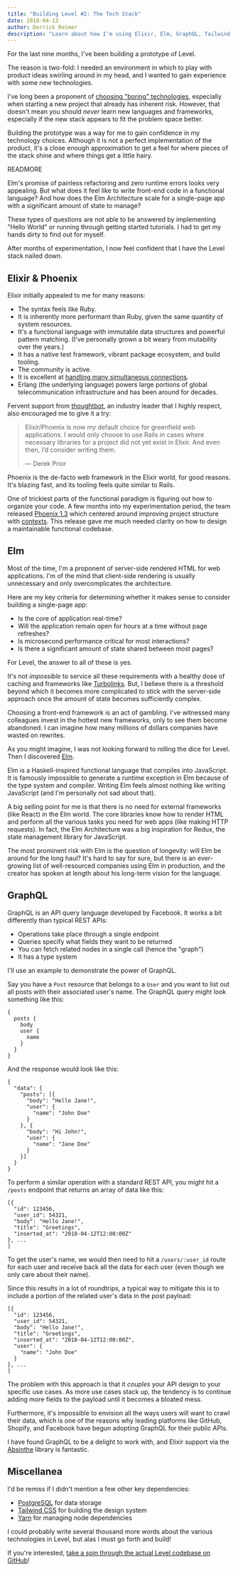 ```yaml
---
title: "Building Level #2: The Tech Stack"
date: 2018-04-13
author: Derrick Reimer
description: "Learn about how I'm using Elixir, Elm, GraphQL, Tailwind CSS, and more in Level."
---
```


For the last nine months, I've been building a prototype of Level.

The reason is two-fold: I needed an environment in which to play with product ideas swirling around in my head, and I wanted to gain experience with some new technologies.

I've long been a proponent of [choosing "boring" technologies](/posts/choosing-the-perfect-tech-stack/), especially when starting a new project that already has inherent risk. However, that doesn't mean you should _never_ learn new languages and frameworks, especially if the new stack appears to fit the problem space better.

Building the prototype was a way for me to gain confidence in my technology choices. Although it is not a perfect implementation of the product, it's a close enough approximation to get a feel for where pieces of the stack shine and where things get a little hairy.

READMORE

Elm's promise of painless refactoring and zero runtime errors looks very appealing. But what does it feel like to write front-end code in a functional language? And how does the Elm Architecture scale for a single-page app with a significant amount of state to manage?

These types of questions are not able to be answered by implementing "Hello World" or running through getting started tutorials. I had to get my hands dirty to find out for myself.

After months of experimentation, I now feel confident that I have the Level stack nailed down.

## Elixir & Phoenix

Elixir initially appealed to me for many reasons:

- The syntax feels like Ruby.
- It is inherently more performant than Ruby, given the same quantity of system resources.
- It's a functional language with immutable data structures and powerful pattern matching. (I've personally grown a bit weary from mutability over the years.)
- It has a native test framework, vibrant package ecosystem, and build tooling.
- The community is active.
- It is excellent at [handling many simultaneous connections](http://phoenixframework.org/blog/the-road-to-2-million-websocket-connections).
- Erlang (the underlying language) powers large portions of global telecommunication infrastructure and has been around for decades.

Fervent support from [thoughtbot](https://thoughtbot.com/services/elixir-phoenix), an industry leader that I highly respect, also encouraged me to give it a try:

> Elixir/Phoenix is now my default choice for greenfield web applications. I would only choose to use Rails in cases where necessary libraries for a project did not yet exist in Elixir. And even then, I’d consider writing them.
>
> &mdash; Derek Prior

Phoenix is the de-facto web framework in the Elixir world, for good reasons. It's blazing fast, and its tooling feels quite similar to Rails.

One of trickiest parts of the functional paradigm is figuring out how to organize your code. A few months into my experimentation period, the team released [Phoenix 1.3](http://phoenixframework.org/blog/phoenix-1-3-0-released) which centered around improving project structure with [contexts](https://hexdocs.pm/phoenix/contexts.html). This release gave me much needed clarity on how to design a maintainable functional codebase.

## Elm

Most of the time, I'm a proponent of server-side rendered HTML for web applications. I'm of the mind that client-side rendering is usually unnecessary and only overcomplicates the architecture.

Here are my key criteria for determining whether it makes sense to consider building a single-page app:

- Is the core of application real-time?
- Will the application remain open for hours at a time without page refreshes?
- Is microsecond performance critical for most interactions?
- Is there a significant amount of state shared between most pages?

For Level, the answer to all of these is yes.

It's not _impossible_ to service all these requirements with a healthy dose of caching and frameworks like [Turbolinks](https://github.com/turbolinks/turbolinks). But, I believe there is a threshold beyond which it becomes more complicated to stick with the server-side approach once the amount of state becomes sufficiently complex.

Choosing a front-end framework is an act of gambling. I've witnessed many colleagues invest in the hottest new frameworks, only to see them become abandoned. I can imagine how many millions of dollars companies have wasted on rewrites.

As you might imagine, I was not looking forward to rolling the dice for Level. Then I discovered [Elm](http://elm-lang.org/).

Elm is a Haskell-inspired functional language that compiles into JavaScript. It is famously impossible to generate a runtime exception in Elm because of the type system and compiler. Writing Elm feels almost nothing like writing JavaScript (and I'm personally not sad about that).

A big selling point for me is that there is no need for external frameworks (like React) in the Elm world. The core libraries know how to render HTML and perform all the various tasks you need for web apps (like making HTTP requests). In fact, the Elm Architecture was a big inspiration for Redux, the state management library for JavaScript.

The most prominent risk with Elm is the question of longevity: will Elm be around for the long haul? It's hard to say for sure, but there is an ever-growing list of well-resourced companies using Elm in production, and the creator has spoken at length about his long-term vision for the language.

## GraphQL

GraphQL is an API query language developed by Facebook. It works a bit differently than typical REST APIs:

- Operations take place through a single endpoint
- Queries specify what fields they want to be returned
- You can fetch related nodes in a single call (hence the "graph")
- It has a type system

I'll use an example to demonstrate the power of GraphQL.

Say you have a `Post` resource that belongs to a `User` and you want to list out all posts with their associated user's name. The GraphQL query might look something like this:

```
{
  posts {
    body
    user {
      name
    }
  }
}
```

And the response would look like this:

```
{
  "data": {
    "posts": [{
      "body": "Hello Jane!",
      "user": {
        "name": "John Doe"
      }
    }, {
      "body": "Hi John!",
      "user": {
        "name": "Jane Doe"
      }
    }]
  }
}
```

To perform a similar operation with a standard REST API, you might hit a `/posts` endpoint that returns an array of data like this:

```
[{
  "id": 123456,
  "user_id": 54321,
  "body": "Hello Jane!",
  "title": "Greetings",
  "inserted_at": "2018-04-12T12:00:00Z"
}, ...
]
```

To get the user's name, we would then need to hit a `/users/:user_id` route for each user and receive back all the data for each user (even though we only care about their name).

Since this results in a lot of roundtrips, a typical way to mitigate this is to include a portion of the related user's data in the post payload:

```
[{
  "id": 123456,
  "user_id": 54321,
  "body": "Hello Jane!",
  "title": "Greetings",
  "inserted_at": "2018-04-12T12:00:00Z",
  "user": {
    "name": "John Doe"
  }
}, ...
]
```

The problem with this approach is that it _couples_ your API design to your specific use cases. As more use cases stack up, the tendency is to continue adding more fields to the payload until it becomes a bloated mess.

Furthermore, it's impossible to envision all the ways users will want to crawl their data, which is one of the reasons why leading platforms like GitHub, Shopify, and Facebook have begun adopting GraphQL for their public APIs.

I have found GraphQL to be a delight to work with, and Elixir support via the [Absinthe](http://absinthe-graphql.org/) library is fantastic.

## Miscellanea

I'd be remiss if I didn't mention a few other key dependencies:

- [PostgreSQL](https://www.postgresql.org/) for data storage
- [Tailwind CSS](https://tailwindcss.com/) for building the design system
- [Yarn](https://yarnpkg.com/en/) for managing node dependencies

I could probably write several thousand more words about the various technologies in Level, but alas I must go forth and build!

If you're interested, [take a spin through the actual Level codebase on GitHub](https://github.com/levelhq/level)!
